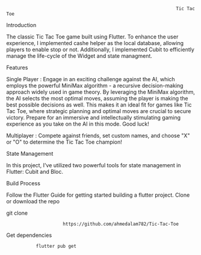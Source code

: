                                                                    Tic Tac Toe

Introduction

The classic Tic Tac Toe game built using Flutter. To enhance the user experience, I implemented cashe helper as the local database, allowing players to enable stop or not. Additionally, I implemented Cubit to efficiently manage the life-cycle of the Widget and state managment.

Features

Single Player : Engage in an exciting challenge against the AI, which employs the powerful MiniMax algorithm - a recursive decision-making approach widely used in game theory. By leveraging the MiniMax algorithm, the AI selects the most optimal moves, assuming the player is making the best possible decisions as well. This makes it an ideal fit for games like Tic Tac Toe, where strategic planning and optimal moves are crucial to secure victory. Prepare for an immersive and intellectually stimulating gaming experience as you take on the AI in this mode. Good luck!

Multiplayer : Compete against friends, set custom names, and choose "X" or "O" to determine the Tic Tac Toe champion!


State Management

In this project, I've utilized two powerful tools for state management in Flutter: Cubit and Bloc.







Build Process

Follow the Flutter Guide for getting started building a flutter project.
Clone or download the repo

 git clone
 
						 https://github.com/ahmedalam782/Tic-Tac-Toe

Get dependencies

               flutter pub get

